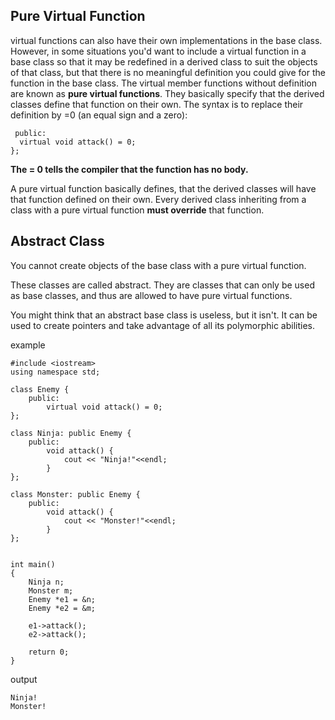 ## Pure Virtual Function

virtual functions can also have their own implementations in the base class.
However, in some situations you'd want to include a virtual function in a base class so that it may be redefined in a derived class to suit the objects of that class, but that there is no meaningful definition you could give for the function in the base class.
The virtual member functions without definition are known as **pure virtual functions**. They basically specify that the derived classes define that function on their own.
The syntax is to replace their definition by =0 (an equal sign and a zero):

```class Enemy {
 public:
  virtual void attack() = 0;
};
```

**The = 0 tells the compiler that the function has no body.**

A pure virtual function basically defines, that the derived classes will have that function defined on their own.
Every derived class inheriting from a class with a pure virtual function **must override** that function.

## Abstract Class

You cannot create objects of the base class with a pure virtual function. 

These classes are called abstract. They are classes that can only be used as base classes, and thus are allowed to have pure virtual functions.

You might think that an abstract base class is useless, but it isn't. It can be used to create pointers and take advantage of all its polymorphic abilities.

example

```
#include <iostream>
using namespace std;

class Enemy {
    public:
        virtual void attack() = 0;
};

class Ninja: public Enemy {
    public:
        void attack() {
            cout << "Ninja!"<<endl;
        }
};

class Monster: public Enemy {
    public:
        void attack() {
            cout << "Monster!"<<endl;
        }
};


int main()
{
    Ninja n;
    Monster m;
    Enemy *e1 = &n;
    Enemy *e2 = &m;

    e1->attack();
    e2->attack();

    return 0;
}
```

output
```
Ninja!
Monster!
```
